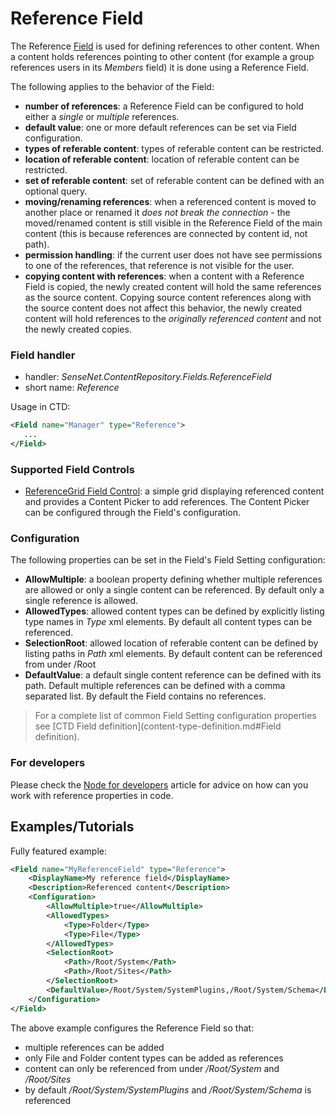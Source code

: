 # Reference Field

The Reference [Field](field.md) is used for defining references to other content. When a content holds references pointing to other content (for example a group references users in its *Members* field) it is done using a Reference Field.

The following applies to the behavior of the Field:
- **number of references**: a Reference Field can be configured to hold either a *single* or *multiple* references.
- **default value**: one or more default references can be set via Field configuration.
- **types of referable content**: types of referable content can be restricted.
- **location of referable content**: location of referable content can be restricted.
- **set of referable content**: set of referable content can be defined with an optional query.
- **moving/renaming references**: when a referenced content is moved to another place or renamed it *does not break the connection* - the moved/renamed content is still visible in the Reference Field of the main content (this is because references are connected by content id, not path).
- **permission handling**: if the current user does not have see permissions to one of the references, that reference is not visible for the user.
- **copying content with references**: when a content with a Reference Field is copied, the newly created content will hold the same references as the source content. Copying source content references along with the source content does not affect this behavior, the newly created content will hold references to the *originally referenced content* and not the newly created copies.

### Field handler

- handler: *SenseNet.ContentRepository.Fields.ReferenceField*
- short name: *Reference*

Usage in CTD:

```xml
<Field name="Manager" type="Reference">
   ...
</Field>
```

### Supported Field Controls

- [ReferenceGrid Field Control](reference-grid-fieldcontrol.md): a simple grid displaying referenced content and provides a Content Picker to add references. The Content Picker can be configured through the Field's configuration.

### Configuration

The following properties can be set in the Field's Field Setting configuration:

- **AllowMultiple**: a boolean property defining whether multiple references are allowed or only a single content can be referenced. By default only a single reference is allowed.
- **AllowedTypes**: allowed content types can be defined by explicitly listing type names in *Type* xml elements. By default all content types can be referenced.
- **SelectionRoot**: allowed location of referable content can be defined by listing paths in *Path* xml elements. By default content can be referenced from under /Root
- **DefaultValue**: a default single content reference can be defined with its path. Default multiple references can be defined with a comma separated list. By default the Field contains no references.

> For a complete list of common Field Setting configuration properties see [CTD Field definition](content-type-definition.md#Field definition).

### For developers

Please check the [Node for developers](node-for-developers.md) article for advice on how can you work with reference properties in code.

## Examples/Tutorials

Fully featured example:

```xml
<Field name="MyReferenceField" type="Reference">
	<DisplayName>My reference field</DisplayName>
	<Description>Referenced content</Description>
	<Configuration>
		<AllowMultiple>true</AllowMultiple>
		<AllowedTypes>
			<Type>Folder</Type>
			<Type>File</Type>
		</AllowedTypes>
		<SelectionRoot>
			<Path>/Root/System</Path>
			<Path>/Root/Sites</Path>
		</SelectionRoot>
		<DefaultValue>/Root/System/SystemPlugins,/Root/System/Schema</DefaultValue>
	</Configuration>
</Field>
```

The above example configures the Reference Field so that:

- multiple references can be added
- only File and Folder content types can be added as references
- content can only be referenced from under _/Root/System_ and _/Root/Sites_
- by default _/Root/System/SystemPlugins_ and _/Root/System/Schema_ is referenced

